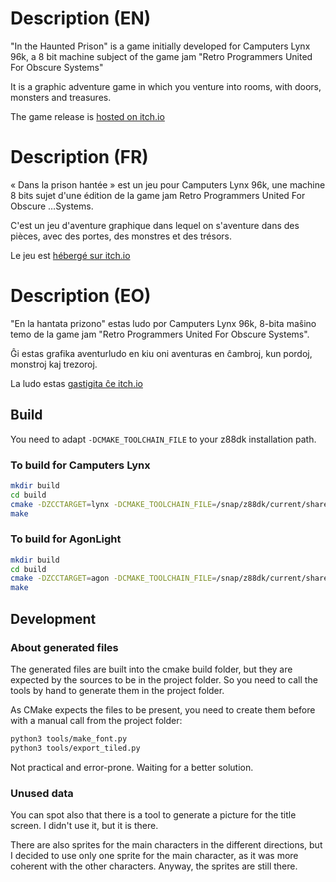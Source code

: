 # Description (EN)

"In the Haunted Prison" is a game initially
developed for Camputers Lynx 96k, a 8 bit machine subject of the game jam
"Retro Programmers United For Obscure Systems"

It is a graphic adventure game in which you venture into rooms, with doors, monsters and treasures.

The game release is [hosted on itch.io](https://mokona78.itch.io/dans-la-prison-hante)

# Description (FR)

« Dans la prison hantée » est un jeu pour Camputers Lynx 96k,
une machine 8 bits sujet d'une édition de la game jam
Retro Programmers United For Obscure        …Systems.

C'est un jeu d'aventure graphique dans lequel on s'aventure dans des
pièces, avec des portes, des monstres et des trésors.

Le jeu est [hébergé sur itch.io](https://mokona78.itch.io/dans-la-prison-hante)

# Description (EO)

"En la hantata prizono" estas ludo por Camputers Lynx 96k,
8-bita maŝino temo de la game jam "Retro Programmers United For Obscure Systems".

Ĝi estas grafika aventurludo en kiu oni aventuras en ĉambroj,
kun pordoj, monstroj kaj trezoroj.

La ludo estas [gastigita ĉe itch.io](https://mokona78.itch.io/dans-la-prison-hante)

## Build

You need to adapt `-DCMAKE_TOOLCHAIN_FILE` to your z88dk installation path.

### To build for Camputers Lynx

```bash
mkdir build
cd build
cmake -DZCCTARGET=lynx -DCMAKE_TOOLCHAIN_FILE=/snap/z88dk/current/share/z88dk/cmake/Toolchain-zcc.cmake ..
make
```

### To build for AgonLight

```bash
mkdir build
cd build
cmake -DZCCTARGET=agon -DCMAKE_TOOLCHAIN_FILE=/snap/z88dk/current/share/z88dk/cmake/Toolchain-zcc.cmake ..
make
```

## Development

### About generated files

The generated files are built into the cmake build folder, but they are expected by
the sources to be in the project folder. So you need to call the tools by hand
to generate them in the project folder.

As CMake expects the files to be present, you need to create them before with a manual call from
the project folder:

```bash
python3 tools/make_font.py
python3 tools/export_tiled.py
```

Not practical and error-prone. Waiting for a better solution.

### Unused data

You can spot also that there is a tool to generate a picture for the title screen.
I didn't use it, but it is there.

There are also sprites for the main characters in the different directions, but
I decided to use only one sprite for the main character, as it was more coherent
with the other characters. Anyway, the sprites are still there.